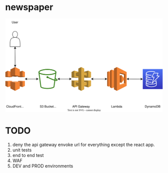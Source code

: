 # newspaper

![Label](newspapers.svg)

# TODO

1. deny the api gateway envoke url for everything except the react app.
2. unit tests
3. end to end test
4. WAF
5. DEV and PROD environments